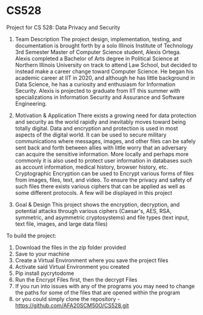 # CS528
Project for CS 528: Data Privacy and Security
1.	Team Description
The project design, implementation, testing, and documentation is brought forth by a solo Illinois Institute of Technology 3rd Semester Master of Computer Science student, Alexis Ortega. Alexis completed a Bachelor of Arts degree in Political Science at Northern Illinois University on track to attend Law School, but decided to instead make a career change toward Computer Science. He began his academic career at IIT in 2020, and although he has little background in Data Science, he has a curiosity and enthusiasm for Information Security. Alexis is projected to graduate from IIT this summer with specializations in Information Security and Assurance and Software Engineering.

2.	Motivation & Application
There exists a growing need for data protection and security as the world rapidly and inevitably moves toward being totally digital. Data and encryption and protection is used in most aspects of the digital world. It can be used to secure military communications where messages, images, and other files can be safely sent back and forth between allies with little worry that an adversary can acquire the sensitive information. More locally and perhaps more commonly it is also used to protect user information in databases such as account information, medical history, browser history, etc. 
Cryptographic Encryption can be used to Encrypt various forms of files from images, files, text, and video. To ensure the privacy and safety of such files there exists various ciphers that can be applied as well as some different protocols. A few will be displayed in this project

3.	Goal & Design
This project shows the encryption, decryption, and potential attacks  through various ciphers (Caesar's, AES, RSA, symmetric, and asymmetric cryptosystems) and file types (text input, text file, images, and large data files)

To build the project:

1. Download the files in the zip folder provided
2. Save to your machine
3. Create a Virtual Environment where you save the project files
4. Activate said Virtual Environment you created
5. Pip install pycrytodome
6. Run the Encrypt Files first, then the decrypt Files
7. If you run into issues with any of the programs you may need to change the paths for some of the files that are opened within the program
8. or you could simply clone the repository - https://github.com/AFA20SCM50O/CS528.git 
